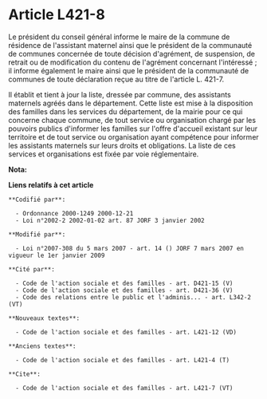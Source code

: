 # Article L421-8

Le président du conseil général informe le maire de la commune de résidence de l'assistant maternel ainsi que le président de
la communauté de communes concernée de toute décision d'agrément, de suspension, de retrait ou de modification du contenu de
l'agrément concernant l'intéressé ; il informe également le maire ainsi que le président de la communauté de communes de
toute déclaration reçue au titre de l'article L. 421-7. 

Il établit et tient à jour la liste, dressée par commune, des assistants maternels agréés dans le département. Cette liste
est mise à la disposition des familles dans les services du département, de la mairie pour ce qui concerne chaque commune, de
tout service ou organisation chargé par les pouvoirs publics d'informer les familles sur l'offre d'accueil existant sur leur
territoire et de tout service ou organisation ayant compétence pour informer les assistants maternels sur leurs droits et
obligations. La liste de ces services et organisations est fixée par voie réglementaire.

**Nota:**



**Liens relatifs à cet article**

	**Codifié par**:

	  - Ordonnance 2000-1249 2000-12-21
	  - Loi n°2002-2 2002-01-02 art. 87 JORF 3 janvier 2002

	**Modifié par**:

	  - Loi n°2007-308 du 5 mars 2007 - art. 14 () JORF 7 mars 2007 en vigueur le 1er janvier 2009

	**Cité par**:

	  - Code de l'action sociale et des familles - art. D421-15 (V)
	  - Code de l'action sociale et des familles - art. D421-36 (V)
	  - Code des relations entre le public et l'adminis... - art. L342-2 (VT)

	**Nouveaux textes**:

	  - Code de l'action sociale et des familles - art. L421-12 (VD)

	**Anciens textes**:

	  - Code de l'action sociale et des familles - art. L421-4 (T)

	**Cite**:

	  - Code de l'action sociale et des familles - art. L421-7 (VT)
